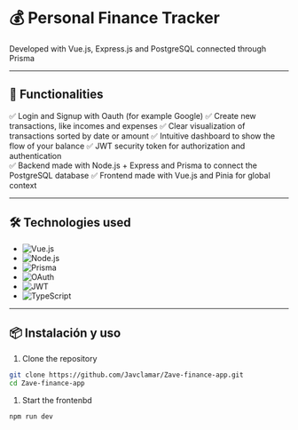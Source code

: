 # 💰 Personal Finance Tracker


Developed with Vue.js, Express.js and PostgreSQL connected through Prisma

---

## 🚀 Functionalities

✅ Login and Signup with Oauth (for example Google)
✅ Create new transactions, like incomes and expenses
✅ Clear visualization of transactions sorted by date or amount 
✅ Intuitive dashboard to show the flow of your balance
✅ JWT security token for authorization and authentication  
✅ Backend made with Node.js + Express and Prisma to connect the PostgreSQL database
✅ Frontend made with Vue.js and Pinia for global context

---

## 🛠 Technologies used

- ![Vue.js](https://img.shields.io/badge/-Vue.js-4FC08D?style=flat-square&logo=vue.js)
- ![Node.js](https://img.shields.io/badge/-Node.js-333333?style=flat-square&logo=node.js)
- ![Prisma](https://img.shields.io/badge/-Prisma-3982CE?style=flat-square&logo=prisma)
- ![OAuth](https://img.shields.io/badge/-OAuth2-00A1E5?style=flat-square&logo=oauth)
- ![JWT](https://img.shields.io/badge/-JWT-black?style=flat-square&logo=json-web-tokens)
- ![TypeScript](https://img.shields.io/badge/-TypeScript-3178C6?style=flat-square&logo=typescript)

---

## 📦 Instalación y uso

1. Clone the repository
```bash
git clone https://github.com/Javclamar/Zave-finance-app.git
cd Zave-finance-app
````
1. Start the frontenbd
```bash
npm run dev

